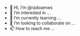 - 👋 Hi, I’m @radoamws
- 👀 I’m interested in ...
- 🌱 I’m currently learning ...
- 💞️ I’m looking to collaborate on ...
- 📫 How to reach me ...

<!---
radoamws/radoamws is a ✨ special ✨ repository because its `README.md` (this file) appears on your GitHub profile.
You can click the Preview link to take a look at your changes.
--->

